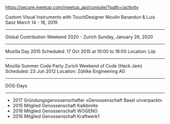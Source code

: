 https://secure.meetup.com/meetup_api/console/?path=/activity

Custom Visual Instruments with TouchDesigner
Niculin Barandun & Luis Sanz
March 14 - 16, 2019

***

Global Contribution Weekend 2020 - Zurich
Sunday, January 26, 2020

***

Mozilla Day 2015
Scheduled: 17 Oct 2015 at 10:00 to 18:00
Location: Liip

***

Mozilla Summer Code Party
Zurich Weekend of Code (Hack Jam)
Scheduled: 23 Jun 2012
Location: Zühlke Engineering AG

***

DOS-Days
***
* 2017 Gründungsgenossenschafter «Genossenschaft Basel unverpackt»
* 2015 Mitglied Genossenschaft Kalkbreite
* 2016 Mitglied Genossenschaft WOGENO
* 2016 Mitglied Genossenschaft Kraftwerk1
